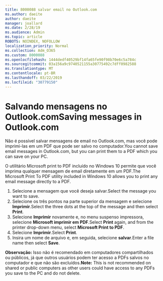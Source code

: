 ```yaml
---
title: 8000088 salvar email no Outlook.com
ms.author: daeite
author: daeite
manager: joallard
ms.date: 2/28/19
ms.audience: Admin
ms.topic: article
ROBOTS: NOINDEX, NOFOLLOW
localization_priority: Normal
ms.collection: Adm_O365
ms.custom: 8000088
ms.openlocfilehash: 1444dedf40529bf14fa65fe90f98b70e6c5a784c
ms.sourcegitcommit: 03a156a9c9740521155a30775492c7dff0982588
ms.translationtype: MT
ms.contentlocale: pt-BR
ms.lasthandoff: 03/22/2019
ms.locfileid: "30779150"
---
```

# <a name="saving-messages-in-outlookcom"></a><span data-ttu-id="efcc3-102">Salvando mensagens no Outlook.com</span><span class="sxs-lookup"><span data-stu-id="efcc3-102">Saving messages in Outlook.com</span></span>

<span data-ttu-id="efcc3-103">Não é possível salvar mensagens de email no Outlook.com, mas você pode imprimi-las em um PDF que pode ser salvo no computador.</span><span class="sxs-lookup"><span data-stu-id="efcc3-103">You cannot save email messages in Outlook.com, but you can print them to a PDF which you can save on your PC.</span></span>

<span data-ttu-id="efcc3-104">O utilitário Microsoft print to PDF incluído no Windows 10 permite que você imprima qualquer mensagem de email diretamente em um PDF.</span><span class="sxs-lookup"><span data-stu-id="efcc3-104">The Microsoft Print To PDF utility included in Windows 10 allows you to print any email message directly to a PDF.</span></span>

1. <span data-ttu-id="efcc3-105">Selecione a mensagem que você deseja salvar.</span><span class="sxs-lookup"><span data-stu-id="efcc3-105">Select the message you want to save.</span></span>
2. <span data-ttu-id="efcc3-106">Selecione os três pontos na parte superior da mensagem e selecione **Imprimir**.</span><span class="sxs-lookup"><span data-stu-id="efcc3-106">Select the three dots at the top of the message and then select **Print**.</span></span>
3. <span data-ttu-id="efcc3-107">Selecione **Imprimir** novamente e, no menu suspenso impressora, selecione **Microsoft imprimir em PDF**.</span><span class="sxs-lookup"><span data-stu-id="efcc3-107">Select **Print** again, and from the printer drop-down menu, select **Microsoft Print to PDF**.</span></span>
4. <span data-ttu-id="efcc3-108">Selecione **Imprimir**.</span><span class="sxs-lookup"><span data-stu-id="efcc3-108">Select **Print**.</span></span>
5. <span data-ttu-id="efcc3-109">Insira um nome de arquivo e, em seguida, selecione **salvar**.</span><span class="sxs-lookup"><span data-stu-id="efcc3-109">Enter a file name then select **Save**.</span></span>

<span data-ttu-id="efcc3-110">**Observação:** Isso não é recomendado em computadores compartilhados ou públicos, já que outros usuários podem ter acesso a PDFs salvos no computador e que não são excluídos.</span><span class="sxs-lookup"><span data-stu-id="efcc3-110">**Note:** This is not recommended on shared or public computers as other users could have access to any PDFs you save to the PC and do not delete.</span></span>